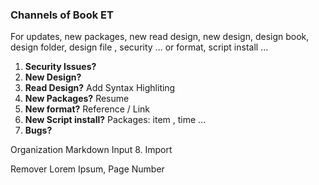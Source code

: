 ### Channels of Book ET 
For updates, new packages, new read design, new design, design book, design folder, design file , security ... or format, script install ... 

   1. **Security Issues?**  
   2. **New Design?** 
   3. **Read Design?** Add Syntax Highliting
   4. **New Packages?** Resume 
   5. **New format?** Reference / Link
   6. **New Script install?** Packages: item , time ... 
   7. **Bugs?**  


  Organization Markdown Input
   8. Import 

Remover Lorem Ipsum, Page Number
